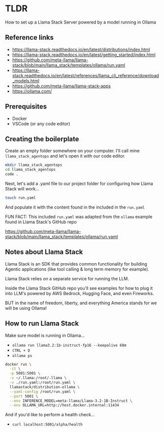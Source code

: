 # TLDR

How to set up a Llama Stack Server powered by a model running in Ollama

## Reference links

- https://llama-stack.readthedocs.io/en/latest/distributions/index.html
- https://llama-stack.readthedocs.io/en/latest/getting_started/index.html
- https://github.com/meta-llama/llama-stack/blob/main/llama_stack/templates/ollama/run.yaml
- https://llama-stack.readthedocs.io/en/latest/references/llama_cli_reference/download_models.html
- https://github.com/meta-llama/llama-stack-apps
- https://ollama.com/

## Prerequisites

- Docker
- VSCode (or any code editor)

## Creating the boilerplate

Create an empty folder somewhere on your computer. I'll call mine `llama_stack_agentops` and let's open it with our code editor.

```sh
mkdir llama_stack_agentops
cd llama_stack_agentops
code .
```

Next, let's add a .yaml file to our project folder for configuring how Llama Stack will work...

```sh
touch run.yaml
```

And populate it with the content found in the included in the `run.yaml`

FUN FACT: This included `run.yaml` was adapted from the `ollama` example found in Llama Stack's GitHub repo

https://github.com/meta-llama/llama-stack/blob/main/llama_stack/templates/ollama/run.yaml

## Notes about Llama Stack

Llama Stack is an SDK that provides common functionality for building Agentic applications (like tool calling & long term memory for example).

Llama Stack relies on a separate service for running the LLM.

Inside the Llama Stack GitHub repo you'll see examples for how to plug it into LLM's powered by AWS Bedrock, Hugging Face, and even Fireworks.

BUT in the name of freedom, liberty, and everything America stands for we will be using Ollama!

## How to run Llama Stack

Make sure model is running in Ollama...

- `ollama run llama3.2:1b-instruct-fp16 --keepalive 60m`
- `CTRL + D`
- `ollama ps` <!-- to verify the model is running -->

```sh
docker run \
  -it \
  -p 5001:5001 \
  -v ~/.llama:/root/.llama \
  -v ./run.yaml:/root/run.yaml \
  llamastack/distribution-ollama \
  --yaml-config /root/run.yaml \
  --port 5001 \
  --env INFERENCE_MODEL=meta-llama/Llama-3.2-1B-Instruct \
  --env OLLAMA_URL=http://host.docker.internal:11434
```

And if you'd like to perform a health check...

- `curl localhost:5001/alpha/health`
